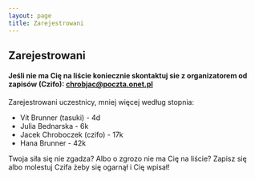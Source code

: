 ```yaml
---
layout: page
title: Zarejestrowani
---
```


## Zarejestrowani


#### Jeśli nie ma Cię na liście koniecznie skontaktuj sie z organizatorem od zapisów (Czifo): chrobjac@poczta.onet.pl

Zarejestrowani uczestnicy, mniej więcej według stopnia:
- Vít Brunner (tasuki) - 4d
- Julia Bednarska - 6k
- Jacek Chroboczek (czifo) - 17k
- Hana Brunner - 42k

Twoja siła się nie zgadza? Albo o zgrozo nie ma Cię na liście? Zapisz się albo molestuj Czifa żeby się ogarnął i Cię wpisał!
